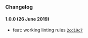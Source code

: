 ### Changelog

#### 1.0.0 (26 June 2019)
- feat: working linting rules [`2cd19c7`](https://github.com/w33ble/eslint-config-stencil/commit/2cd19c7726ad8d4d3ae280215736e1b184817abf)
